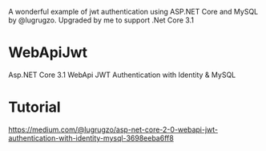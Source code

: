 A wonderful example of jwt authentication using ASP.NET Core and MySQL by @lugrugzo. 
Upgraded by me to support .Net Core 3.1

# WebApiJwt
Asp.NET Core 3.1 WebApi JWT Authentication with Identity &amp; MySQL

# Tutorial
https://medium.com/@lugrugzo/asp-net-core-2-0-webapi-jwt-authentication-with-identity-mysql-3698eeba6ff8
